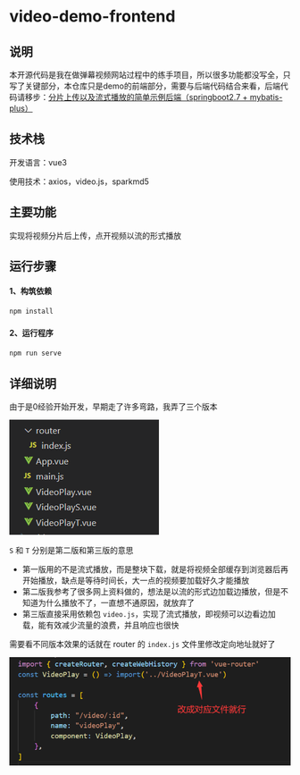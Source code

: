 # video-demo-frontend

## 说明

本开源代码是我在做弹幕视频网站过程中的练手项目，所以很多功能都没写全，只写了关键部分，本仓库只是demo的前端部分，需要与后端代码结合来看，后端代码请移步：[分片上传以及流式播放的简单示例后端（springboot2.7 + mybatis-plus）](https://github.com/xunlu129/video-demo-backend)

## 技术栈

开发语言：vue3

使用技术：axios，video.js，sparkmd5

## 主要功能

实现将视频分片后上传，点开视频以流的形式播放

## 运行步骤

#### 1、构筑依赖

```bash
npm install
```

#### 2、运行程序

```bash
npm run serve
```

## 详细说明

由于是0经验开始开发，早期走了许多弯路，我弄了三个版本

![image-20230916225512045](README.assets/image-20230916225512045.png)

`S` 和 `T` 分别是第二版和第三版的意思

- 第一版用的不是流式播放，而是整块下载，就是将视频全部缓存到浏览器后再开始播放，缺点是等待时间长，大一点的视频要加载好久才能播放
- 第二版我参考了很多网上资料做的，想法是以流的形式边加载边播放，但是不知道为什么播放不了，一直想不通原因，就放弃了
- 第三版直接采用依赖包 `video.js`，实现了流式播放，即视频可以边看边加载，能有效减少流量的浪费，并且响应也很快

需要看不同版本效果的话就在 router 的 `index.js` 文件里修改定向地址就好了

![image-20230916230821864](README.assets/image-20230916230821864.png)
